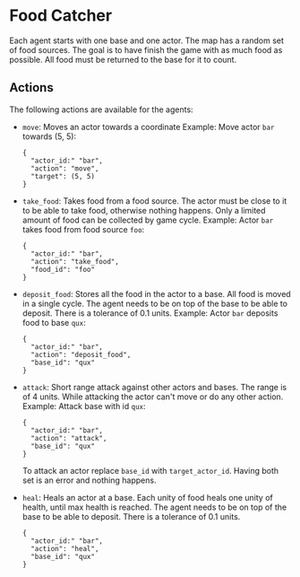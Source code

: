 # Food Catcher

Each agent starts with one base and one actor. The map has a random set of food
sources. The goal is to have finish the game with as much food as possible. All
food must be returned to the base for it to count.

## Actions

The following actions are available for the agents:

- `move`: Moves an actor towards a coordinate
  Example: Move actor `bar` towards (5, 5):
  ```
  {
    "actor_id:" "bar",
    "action": "move",
    "target": (5, 5)
  }
  ```

- `take_food`: Takes food from a food source. The actor must be close to it to
  be able to take food, otherwise nothing happens. Only a limited amount of
  food can be collected by game cycle.
  Example: Actor `bar` takes food from food source `foo`:
  ```
  {
    "actor_id:" "bar",
    "action": "take_food",
    "food_id": "foo"
  }
  ```

- `deposit_food`: Stores all the food in the actor to a base. All food is moved
  in a single cycle. The agent needs to be on top of the base to be able to
  deposit. There is a tolerance of 0.1 units.
  Example: Actor `bar` deposits food to base `qux`:
  ```
  {
    "actor_id:" "bar",
    "action": "deposit_food",
    "base_id": "qux"
  }
  ```

- `attack`: Short range attack against other actors and bases. The range is of
  4 units. While attacking the actor can't move or do any other action.
  Example: Attack base with id `qux`:
  ```
  {
    "actor_id:" "bar",
    "action": "attack",
    "base_id": "qux"
  }
  ```
  To attack an actor replace `base_id`  with `target_actor_id`. Having both set
  is an error and nothing happens.

- `heal`: Heals an actor at a base. Each unity of food heals one unity of
  health, until max health is reached. The agent needs to be on top of the base
  to be able to deposit. There is a tolerance of 0.1 units.
  ```
  {
    "actor_id:" "bar",
    "action": "heal",
    "base_id": "qux"
  }
  ```

